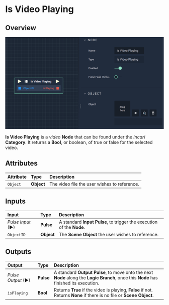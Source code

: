 # Is Video Playing

## Overview

![The Is Video Playing Node.](../../../.gitbook/assets/isvideoplaying.png)

**Is Video Playing** is a _video_ **Node** that can be found under the _incari_ **Category**. It returns a **Bool**, or boolean, of true or false for the selected video.

## Attributes

| Attribute | Type | Description |
| :--- | :--- | :--- |
| `Object` | **Object** | The video file the user wishes to reference. |

## Inputs

| Input | Type | Description |
| :--- | :--- | :--- |
| _Pulse Input_ \(►\) | **Pulse** | A standard **Input Pulse**, to trigger the execution of the **Node**. |
| `ObjectID` | **Object** | The **Scene Object** the user wishes to reference. |

## Outputs

| Output | Type | Description |
| :--- | :--- | :--- |
| _Pulse Output_ \(►\) | **Pulse** | A standard **Output Pulse**, to move onto the next **Node** along the **Logic Branch**, once this **Node** has finished its execution. |
| `isPlaying` | **Bool** | Returns **True** if the video is playing, **False** if not. Returns **None** if there is no file or **Scene Object**. |

